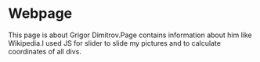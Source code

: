 # Webpage
This page is about Grigor Dimitrov.Page contains information about him like Wikipedia.I used JS for slider to slide my pictures and to calculate coordinates of all divs.      
